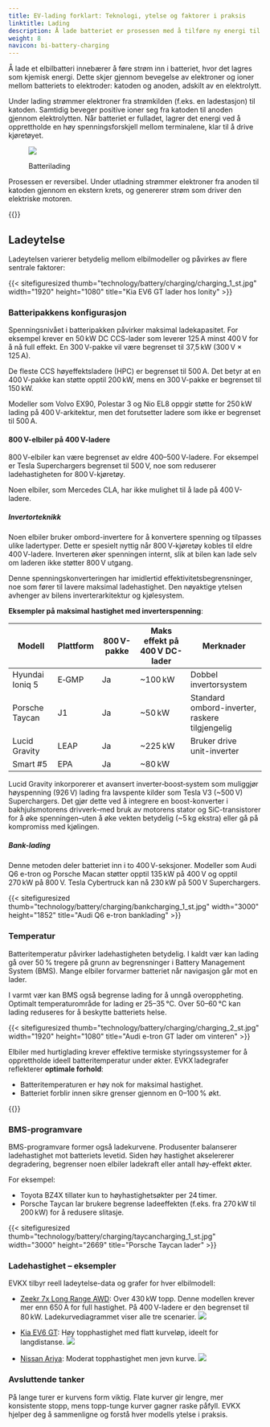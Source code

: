 ```yaml
---
title: EV-lading forklart: Teknologi, ytelse og faktorer i praksis
linktitle: Lading
description: Å lade batteriet er prosessen med å tilføre ny energi til batteriet.
weight: 8
navicon: bi-battery-charging
---
```


<!-- markdownlint-disable MD033 -->

Å lade et elbilbatteri innebærer å føre strøm inn i batteriet, hvor det lagres som kjemisk energi. Dette skjer gjennom bevegelse av elektroner og ioner mellom batteriets to elektroder: katoden og anoden, adskilt av en elektrolytt.

Under lading strømmer elektroner fra strømkilden (f.eks. en ladestasjon) til katoden. Samtidig beveger positive ioner seg fra katoden til anoden gjennom elektrolytten. Når batteriet er fulladet, lagrer det energi ved å opprettholde en høy spenningsforskjell mellom terminalene, klar til å drive kjøretøyet.

<figure>
<img src="https://media.evkx.net/multimedia/technology/battery/charging/batteryconceptcharging.drawio.svg" class="img-fluid mx-auto d-block">
<figcaption>
    <p class="lead text-center fw-semibold">
        Batterilading
    </p>
</figcaption>
</figure>

Prosessen er reversibel. Under utladning strømmer elektroner fra anoden til katoden gjennom en ekstern krets, og genererer strøm som driver den elektriske motoren.

{{<evkxdisplayaddarticle />}}

## Ladeytelse

Ladeytelsen varierer betydelig mellom elbilmodeller og påvirkes av flere sentrale faktorer:

{{< sitefiguresized thumb="technology/battery/charging/charging_1_st.jpg" width="1920" height="1080" title="Kia EV6 GT lader hos Ionity" >}}

### Batteripakkens konfigurasjon

Spenningsnivået i batteripakken påvirker maksimal ladekapasitet. For eksempel krever en 50 kW DC CCS-lader som leverer 125 A minst 400 V for å nå full effekt. En 300 V-pakke vil være begrenset til 37,5 kW (300 V × 125 A).

De fleste CCS høyeffektsladere (HPC) er begrenset til 500 A. Det betyr at en 400 V-pakke kan støtte opptil 200 kW, mens en 300 V-pakke er begrenset til 150 kW.

Modeller som Volvo EX90, Polestar 3 og Nio EL8 oppgir støtte for 250 kW lading på 400 V-arkitektur, men det forutsetter ladere som ikke er begrenset til 500 A.

#### 800 V-elbiler på 400 V-ladere

800 V-elbiler kan være begrenset av eldre 400–500 V-ladere. For eksempel er Tesla Superchargers begrenset til 500 V, noe som reduserer ladehastigheten for 800 V-kjøretøy.

Noen elbiler, som Mercedes CLA, har ikke mulighet til å lade på 400 V-ladere.

##### Invertorteknikk

Noen elbiler bruker ombord-invertere for å konvertere spenning og tilpasses ulike ladertyper. Dette er spesielt nyttig når 800 V-kjøretøy kobles til eldre 400 V-ladere. Inverteren øker spenningen internt, slik at bilen kan lade selv om laderen ikke støtter 800 V utgang.

Denne spenningskonverteringen har imidlertid effektivitetsbegrensninger, noe som fører til lavere maksimal ladehastighet. Den nøyaktige ytelsen avhenger av bilens inverterarkitektur og kjølesystem.

**Eksempler på maksimal hastighet med inverterspenning**:

<div class="overflow-x-auto mt-4">
  <table class="min-w-full border border-gray-300 text-sm text-left text-gray-800">
    <thead class="bg-gray-100">
      <tr>
        <th class="px-4 py-2 border-b">Modell</th>
        <th class="px-4 py-2 border-b">Plattform</th>
        <th class="px-4 py-2 border-b">800 V-pakke</th>
        <th class="px-4 py-2 border-b">Maks effekt på 400 V DC-lader</th>
        <th class="px-4 py-2 border-b">Merknader</th>
      </tr>
    </thead>
    <tbody>
      <tr class="bg-white">
        <td class="px-4 py-2 border-b">Hyundai Ioniq 5</td>
        <td class="px-4 py-2 border-b">E‑GMP</td>
        <td class="px-4 py-2 border-b">Ja</td>
        <td class="px-4 py-2 border-b">~100 kW</td>
        <td class="px-4 py-2 border-b">Dobbel invertorsystem</td>
      </tr>
      <tr class="bg-gray-50">
        <td class="px-4 py-2 border-b">Porsche Taycan</td>
        <td class="px-4 py-2 border-b">J1</td>
        <td class="px-4 py-2 border-b">Ja</td>
        <td class="px-4 py-2 border-b">~50 kW</td>
        <td class="px-4 py-2 border-b">Standard ombord-inverter, raskere tilgjengelig</td>
      </tr>
      <tr class="bg-white">
        <td class="px-4 py-2 border-b">Lucid Gravity</td>
        <td class="px-4 py-2 border-b">LEAP</td>
        <td class="px-4 py-2 border-b">Ja</td>
        <td class="px-4 py-2 border-b">~225 kW</td>
        <td class="px-4 py-2 border-b">Bruker drive unit-inverter</td>
      </tr>
      <tr class="bg-gray-50">
        <td class="px-4 py-2 border-b">Smart #5</td>
        <td class="px-4 py-2 border-b">EPA</td>
        <td class="px-4 py-2 border-b">Ja</td>
        <td class="px-4 py-2 border-b">~80 kW</td>
        <td class="px-4 py-2 border-b"></td>
      </tr>
    </tbody>
  </table>
</div>

Lucid Gravity inkorporerer et avansert inverter‑boost‑system som muliggjør høyspenning (926 V) lading fra lavspente kilder som Tesla V3 (~500 V) Superchargers. Det gjør dette ved å integrere en boost-konverter i bakhjulsmotorens drivverk–med bruk av motorens stator og SiC-transistorer for å øke spenningen–uten å øke vekten betydelig (~5 kg ekstra) eller gå på kompromiss med kjølingen.

##### Bank-lading

Denne metoden deler batteriet inn i to 400 V-seksjoner. Modeller som Audi Q6 e-tron og Porsche Macan støtter opptil 135 kW på 400 V og opptil 270 kW på 800 V. Tesla Cybertruck kan nå 230 kW på 500 V Superchargers.

{{< sitefiguresized thumb="technology/battery/charging/bankcharging_1_st.jpg" width="3000" height="1852" title="Audi Q6 e-tron banklading" >}}

### Temperatur

Batteritemperatur påvirker ladehastigheten betydelig. I kaldt vær kan lading gå over 50 % tregere på grunn av begrensninger i Battery Management System (BMS). Mange elbiler forvarmer batteriet når navigasjon går mot en lader.

I varmt vær kan BMS også begrense lading for å unngå overoppheting. Optimalt temperaturområde for lading er 25–35 °C. Over 50–60 °C kan lading reduseres for å beskytte batteriets helse.

{{< sitefiguresized thumb="technology/battery/charging/charging_2_st.jpg" width="1920" height="1080" title="Audi e-tron GT lader om vinteren" >}}

Elbiler med hurtiglading krever effektive termiske styringssystemer for å opprettholde ideell batteritemperatur under økter. EVKX ladegrafer reflekterer **optimale forhold**:

* Batteritemperaturen er høy nok for maksimal hastighet.
* Batteriet forblir innen sikre grenser gjennom en 0–100 % økt.

{{<evkxdisplayaddarticle />}}

### BMS-programvare

BMS-programvare former også ladekurvene. Produsenter balanserer ladehastighet mot batteriets levetid. Siden høy hastighet akselererer degradering, begrenser noen elbiler ladekraft eller antall høy-effekt økter.

For eksempel:

* Toyota BZ4X tillater kun to høyhastighetsøkter per 24 timer.
* Porsche Taycan lar brukere begrense ladeeffekten (f.eks. fra 270 kW til 200 kW) for å redusere slitasje.

{{< sitefiguresized thumb="technology/battery/charging/taycancharging_1_st.jpg" width="3000" height="2669" title="Porsche Taycan lader" >}}

### Ladehastighet – eksempler

EVKX tilbyr reell ladeytelse-data og grafer for hver elbilmodell:

* [Zeekr 7x Long Range AWD](/models/zeekr/7x/7x_long_range_awd/chargingcurve/): Over 430 kW topp.
  Denne modellen krever mer enn 650 A for full hastighet. På 400 V-ladere er den begrenset til 80 kW. Ladekurvediagrammet viser alle tre scenarier.
  <img src="https://evkx.net/models/zeekr/7x/7x_long_range_awd/chargingcurve/chart/?battery=0" class="img-fluid">

* [Kia EV6 GT](/models/kia/ev6/ev6_gt/chargingcurve/): Høy topphastighet med flatt kurveløp, ideelt for langdistanse.
  <img src="https://evkx.net/models/kia/ev6/ev6_gt/chargingcurve/chart/?battery=0" class="img-fluid">

* [Nissan Ariya](/models/nissan/ariya/ariya_87kwh_e-4orce/chargingcurve/): Moderat topphastighet men jevn kurve.
  <img src="/models/nissan/ariya/ariya_87kwh_e-4orce/chargingcurve/chart/?battery=0" class="img-fluid">

### Avsluttende tanker

På lange turer er kurvens form viktig. Flate kurver gir lengre, mer konsistente stopp, mens topp-tunge kurver gagner raske påfyll. EVKX hjelper deg å sammenligne og forstå hver modells ytelse i praksis.
